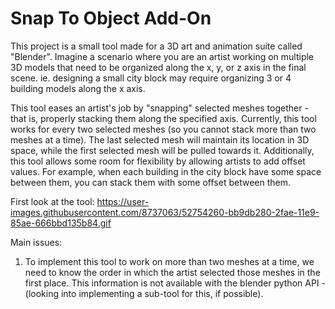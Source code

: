 # Snap To Object Add-On
This project is a small tool made for a 3D art and animation suite called "Blender". Imagine a scenario where you are an artist working on multiple 3D models that need to be organized along the x, y, or z axis in the final scene. ie. designing a small city block may require organizing 3 or 4 building models along the x axis.

This tool eases an artist's job by "snapping" selected meshes together - that is, properly stacking them along the specified axis. Currently, this tool works for every two selected meshes (so you cannot stack more than two meshes at a time). The last selected mesh will maintain its location in 3D space, while the first selected mesh will be pulled towards it. Additionally, this tool allows some room for flexibility by allowing artists to add offset values. For example, when each building in the city block have some space between them, you can stack them with some offset between them.

First look at the tool:
https://user-images.githubusercontent.com/8737063/52754260-bb9db280-2fae-11e9-85ae-666bbd135b84.gif


Main issues:

1. To implement this tool to work on more than two meshes at a time, we need to know the order in which the artist selected those meshes in the first place. This information is not available with the blender python API - (looking into implementing a sub-tool for this, if possible).


